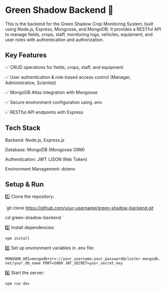 # Green Shadow Backend 🌿

This is the backend for the Green Shadow Crop Monitoring System, built using Node.js, Express, Mongoose, and MongoDB. It provides a RESTful API to manage fields, crops, staff, monitoring logs, vehicles, equipment, and user roles with authentication and authorization.

## Key Features

✅ CRUD operations for fields, crops, staff, and equipment

✅ User authentication & role-based access control (Manager, Administrative, Scientist)

✅ MongoDB Atlas integration with Mongoose

✅ Secure environment configuration using .env

✅ RESTful API endpoints with Express

## Tech Stack

Backend: Node.js, Express.js

Database: MongoDB (Mongoose ORM)

Authentication: JWT (JSON Web Token)

Environment Management: dotenv


## Setup & Run

1️⃣ Clone the repository:

`git clone https://github.com/your-username/green-shadow-backend.git

cd green-shadow-backend
`

2️⃣ Install dependencies:

`npm install`

3️⃣ Set up environment variables in .env file:

`MONGODB_URI=mongodb+srv://your_username:your_password@cluster.mongodb.net/your_db_name
PORT=5000
JWT_SECRET=your_secret_key`

4️⃣ Start the server:

`npm run dev`

